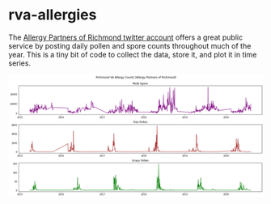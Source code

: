 # rva-allergies

The [Allergy Partners of Richmond twitter account](https://twitter.com/AP_Richmond) offers a great public service by posting daily pollen and spore counts throughout much of the year. This is a tiny bit of code to collect the data, store it, and plot it in time series.

![Richmond allergen plots from 2015-2020](allergies.png)
